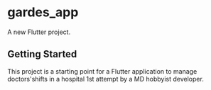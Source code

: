 # gardes_app

A new Flutter project.

## Getting Started

This project is a starting point for a Flutter application 
to manage doctors'shifts in a hospital 1st attempt by a MD hobbyist developer.


